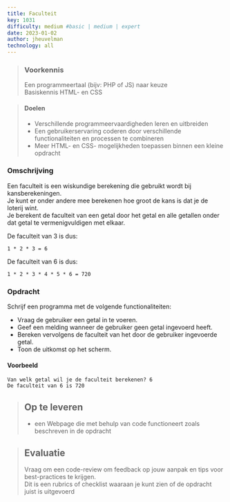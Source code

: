 ```yaml
---
title: Faculteit
key: 1031
difficulty: medium #basic | medium | expert
date: 2023-01-02
author: jheuvelman
technology: all
---
```


> ### Voorkennis
> Een programmeertaal (bijv: PHP of JS) naar keuze<br>
> Basiskennis HTML- en CSS

> #### Doelen
> * Verschillende programmeervaardigheden leren en uitbreiden
> * Een gebruikerservaring coderen door verschillende functionaliteiten en processen te combineren
> * Meer HTML- en CSS- mogelijkheden toepassen binnen een kleine opdracht

### Omschrijving
Een faculteit is een wiskundige berekening die gebruikt wordt bij kansberekeningen.  
Je kunt er onder andere mee berekenen hoe groot de kans is dat je de loterij wint.  
Je berekent de faculteit van een getal door het getal en alle getallen onder dat getal te vermenigvuldigen met elkaar.

De faculteit van 3 is dus: 
```shell
1 * 2 * 3 = 6 
```
De faculteit van 6 is dus: 
```shell
1 * 2 * 3 * 4 * 5 * 6 = 720
```

### Opdracht
Schrijf een programma met de volgende functionaliteiten:

- Vraag de gebruiker een getal in te voeren.
- Geef een melding wanneer de gebruiker geen getal ingevoerd heeft.
- Bereken vervolgens de faculteit van het door de gebruiker ingevoerde getal.
- Toon de uitkomst op het scherm.

#### Voorbeeld
```shell
Van welk getal wil je de faculteit berekenen? 6 
De faculteit van 6 is 720
```

> ## Op te leveren
> * een Webpage die met behulp van code functioneert zoals beschreven in de opdracht

> ## Evaluatie
> Vraag om een code-review om feedback op jouw aanpak en tips voor best-practices te krijgen.<br>
> Dit is een rubrics of checklist waaraan je kunt zien of de opdracht juist is uitgevoerd

